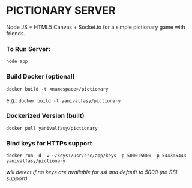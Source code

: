 # PICTIONARY SERVER

Node JS + HTML5 Canvas + Socket.io for a simple pictionary game with friends.

### To Run Server:

  `node app` 

### Build Docker (optional)

`docker build -t <namespace>/pictionary`

e.g.: `docker build -t yanivalfasy/pictionary`

### Dockerized Version (built)

`docker pull yanivalfasy/pictionary`

### Bind keys for HTTPs support

`docker run -d -v ~/keys:/usr/src/app/keys -p 5000:5000 -p 5443:5443 yanivalfasy/pictionary`

*will detect if no keys are available for ssl and default to 5000 (no SSL support)*
